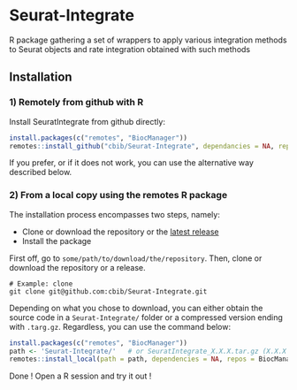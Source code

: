 # Seurat-Integrate
R package gathering a set of wrappers to apply various integration methods to Seurat objects and rate integration obtained with such methods

## Installation
### 1) Remotely from github with R
Install SeuratIntegrate from github directly:
```R
install.packages(c("remotes", "BiocManager"))
remotes::install_github("cbib/Seurat-Integrate", dependancies = NA, repos = BiocManager::repositories()) 
```
If you prefer, or if it does not work, you can use the alternative way described below.
### 2) From a local copy using the remotes R package
The installation process encompasses two steps, namely:
 - Clone or download the repository or the [latest release](https://github.com/cbib/Seurat-Integrate/releases/tag/0.3.1)
 - Install the package

First off, go to `some/path/to/download/the/repository`. Then, clone or download the repository or a release.
```shell
# Example: clone
git clone git@github.com:cbib/Seurat-Integrate.git
```
Depending on what you chose to download, you can either obtain the source code in a `Seurat-Integrate/` folder or a compressed version ending with `.targ.gz`. Regardless, you can use the command below:
```R
install.packages(c("remotes", "BiocManager"))
path <- 'Seurat-Integrate/'   # or SeuratIntegrate_X.X.X.tar.gz (X.X.X being the version)
remotes::install_local(path = path, dependencies = NA, repos = BiocManager::repositories())
```
Done ! Open a R session and try it out !
